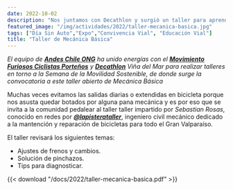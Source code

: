 ```yaml
---
date: 2022-10-02
description: "Nos juntamos con Decathlon y surgió un taller para aprender mecánica y evitar los imprevistos al movernos"
featured_image: "/img/actividades/2022/taller-mecanica-basica.jpg"
tags: ["Día Sin Auto","Expo","Convivencia Vial", "Educación Vial"]
title: "Taller de Mecánica Básica"
---
```


<!-- {{< gallery gallery_dir="/img/actividades/2019/dnsa" >}}
<br> -->

_El equipo de [**Andes Chile ONG**](/) ha unido energías con el [**Movimiento Furiosos Ciclistas Porteños**](https://www.instagram.com/mfc_valpo/) y [**Decathlon**](https://www.decathlon.cl/) Viña del Mar para realizar talleres en torno a la Semana de la Movilidad Sostenible, de donde surge la convocatoria a este taller abierto de Mecánica Básica_

Muchas veces evitamos las salidas diarias o extendidas en bicicleta porque nos asusta quedar botados por alguna pana mecánica y es por eso que se invita a la comunidad pedalear al taller taller impartido por _Sebastian Rosas_, conocido en redes por [**_@lapisterataller_**](https://www.instagram.com/lapisterataller/), ingeniero civil mecánico dedicado a la mantención y reparación de bicicletas para todo el Gran Valparaíso.

El taller revisará los siguientes temas:

- Ajustes de frenos y cambios.
- Solución de pinchazos.
- Tips para diagnosticar.

{{< download "/docs/2022/taller-mecanica-basica.pdf" >}}
